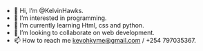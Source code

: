- 👋 Hi, I’m @KelvinHawks.
- 👀 I’m interested in programming.
- 🌱 I’m currently learning Html, css and python.
- 💞️ I’m looking to collaborate on web development.
- 📫 How to reach me kevohkyme@gmail.com / +254 797035367.

<!---
KelvinHawks/KelvinHawks is a ✨ special ✨ repository because its `README.md` (this file) appears on your GitHub profile.
You can click the Preview link to take a look at your changes.
--->
